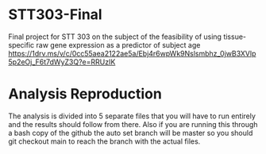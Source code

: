 # STT303-Final
Final project for STT 303 on the subject of the feasibility of using tissue-specific raw gene expression as a predictor of subject age
https://1drv.ms/v/c/0cc55aea2122ae5a/Ebj4r6wpWk9Nslsmbhz_0jwB3XVlp5p2eOj_F6t7dWyZ3Q?e=RRUzIK

# Analysis Reproduction
The analysis is divided into 5 separate files that you will have to run entirely and the results should follow from there.
Also if you are running this through a bash copy of the github the auto set branch will be master so you should git checkout main
to reach the branch with the actual files.